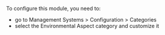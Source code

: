 To configure this module, you need to:

- go to Management Systems \> Configuration \> Categories
- select the Environmental Aspect category and customize it
